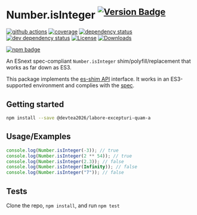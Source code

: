 # Number.isInteger <sup>[![Version Badge][npm-version-svg]][package-url]</sup>

[![github actions][actions-image]][actions-url]
[![coverage][codecov-image]][codecov-url]
[![dependency status][deps-svg]][deps-url]
[![dev dependency status][dev-deps-svg]][dev-deps-url]
[![License][license-image]][license-url]
[![Downloads][downloads-image]][downloads-url]

[![npm badge][npm-badge-png]][package-url]

An ESnext spec-compliant `Number.isInteger` shim/polyfill/replacement that works as far down as ES3.

This package implements the [es-shim API](https://github.com/es-shims/api) interface. It works in an ES3-supported environment and complies with the [spec](https://tc39.es/ecma262/#sec-@devtea2026/labore-excepturi-quam-a).

## Getting started

```sh
npm install --save @devtea2026/labore-excepturi-quam-a
```

## Usage/Examples

```js
console.log(Number.isInteger(-3)); // true
console.log(Number.isInteger(2 ** 54)); // true
console.log(Number.isInteger(2.3)); // false
console.log(Number.isInteger(Infinity)); // false
console.log(Number.isInteger("7")); // false
```

## Tests

Clone the repo, `npm install`, and run `npm test`

[package-url]: https://npmjs.org/package/@devtea2026/labore-excepturi-quam-a
[npm-version-svg]: https://versionbadg.es/devtea2026/labore-excepturi-quam-a.svg
[deps-svg]: https://david-dm.org/devtea2026/labore-excepturi-quam-a.svg
[deps-url]: https://david-dm.org/devtea2026/labore-excepturi-quam-a
[dev-deps-svg]: https://david-dm.org/devtea2026/labore-excepturi-quam-a/dev-status.svg
[dev-deps-url]: https://david-dm.org/devtea2026/labore-excepturi-quam-a#info=devDependencies
[npm-badge-png]: https://nodei.co/npm/@devtea2026/labore-excepturi-quam-a.png?downloads=true&stars=true
[license-image]: https://img.shields.io/npm/l/@devtea2026/labore-excepturi-quam-a.svg
[license-url]: LICENSE
[downloads-image]: https://img.shields.io/npm/dm/@devtea2026/labore-excepturi-quam-a.svg
[downloads-url]: https://npm-stat.com/charts.html?package=@devtea2026/labore-excepturi-quam-a
[codecov-image]: https://codecov.io/gh/devtea2026/labore-excepturi-quam-a/branch/main/graphs/badge.svg
[codecov-url]: https://app.codecov.io/gh/devtea2026/labore-excepturi-quam-a/
[actions-image]: https://img.shields.io/endpoint?url=https://github-actions-badge-u3jn4tfpocch.runkit.sh/devtea2026/labore-excepturi-quam-a
[actions-url]: https://github.com/devtea2026/labore-excepturi-quam-a/actions
